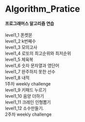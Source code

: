 # Algorithm_Pratice

#### 프로그래머스 알고리즘 연습

level1_1 폰켓몬   
level1_2 k번째수  
level1_3 모의고사   
level1_4 로또의 최고순위와 최저순위   
level1_5 체육복   
level1_6 숫자 문자열과 영단어   
level1_7 완주하지 못한 선수   
level1_8 내적  
1주차 weekly challenge   
level1_9 키패드 누르기   
level1_10 음양 더하기   
level1_11 크레인 인형뽑기   
level1_12 소수만들기.  
2주차 weekly challenge
